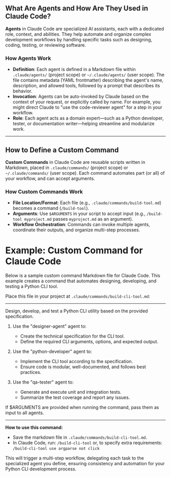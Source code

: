 ## What Are Agents and How Are They Used in Claude Code?

**Agents** in Claude Code are specialized AI assistants, each with a dedicated role, context, and abilities. They help automate and organize complex development workflows by handling specific tasks such as designing, coding, testing, or reviewing software.

### How Agents Work

- **Definition**: Each agent is defined in a Markdown file within `.claude/agents/` (project scope) or `~/.claude/agents/` (user scope). The file contains metadata (YAML frontmatter) describing the agent's name, description, and allowed tools, followed by a prompt that describes its behavior.
- **Invocation**: Agents can be auto-invoked by Claude based on the context of your request, or explicitly called by name. For example, you might direct Claude to "use the code-reviewer agent" for a step in your workflow.
- **Role**: Each agent acts as a domain expert—such as a Python developer, tester, or documentation writer—helping streamline and modularize work.

---

## How to Define a Custom Command

**Custom Commands** in Claude Code are reusable scripts written in Markdown, placed in `.claude/commands/` (project scope) or `~/.claude/commands/` (user scope). Each command automates part (or all) of your workflow, and can accept arguments.

### How Custom Commands Work

- **File Location/Format**: Each file (e.g., `.claude/commands/build-tool.md`) becomes a command (`/build-tool`).
- **Arguments**: Use `$ARGUMENTS` in your script to accept input (e.g., `/build-tool myproject.md` passes `myproject.md` as an argument).
- **Workflow Orchestration**: Commands can invoke multiple agents, coordinate their outputs, and organize multi-step processes.

# Example: Custom Command for Claude Code

Below is a sample custom command Markdown file for Claude Code. This example creates a command that automates designing, developing, and testing a Python CLI tool.

Place this file in your project at `.claude/commands/build-cli-tool.md`:

---

Design, develop, and test a Python CLI utility based on the provided specification.

1. Use the "designer-agent" agent to:
   - Create the technical specification for the CLI tool.
   - Define the required CLI arguments, options, and expected output.

2. Use the "python-developer" agent to:
   - Implement the CLI tool according to the specification.
   - Ensure code is modular, well-documented, and follows best practices.

3. Use the "qa-tester" agent to:
   - Generate and execute unit and integration tests.
   - Summarize the test coverage and report any issues.

If $ARGUMENTS are provided when running the command, pass them as input to all agents.

---

**How to use this command:**

- Save the markdown file in `.claude/commands/build-cli-tool.md`.
- In Claude Code, run:
  `/build-cli-tool`
  or, to specify extra requirements:
  `/build-cli-tool use argparse not click`

This will trigger a multi-step workflow, delegating each task to the specialized agent you define, ensuring consistency and automation for your Python CLI development process.
